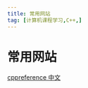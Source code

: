 ```yaml
---
title: 常用网站
tag: [计算机课程学习,C++,]
---
```

# 常用网站

[cppreference 中文](https://zh.cppreference.com/w/%E9%A6%96%E9%A1%B5)



